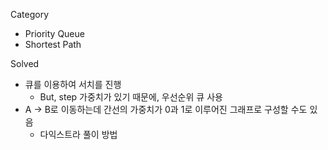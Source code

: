 Category
* Priority Queue
* Shortest Path

Solved
* 큐를 이용하여 서치를 진행
  * But, step 가중치가 있기 때문에, 우선순위 큐 사용
* A -> B로 이동하는데 간선의 가중치가 0과 1로 이루어진 그래프로 구성할 수도 있음
  * 다익스트라 풀이 방법
